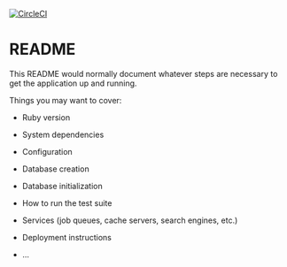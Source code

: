 [![CircleCI](https://circleci.com/gh/xfyuan/xyes.svg?style=svg)](https://circleci.com/gh/xfyuan/xyes)

# README

This README would normally document whatever steps are necessary to get the
application up and running.

Things you may want to cover:

* Ruby version

* System dependencies

* Configuration

* Database creation

* Database initialization

* How to run the test suite

* Services (job queues, cache servers, search engines, etc.)

* Deployment instructions

* ...
